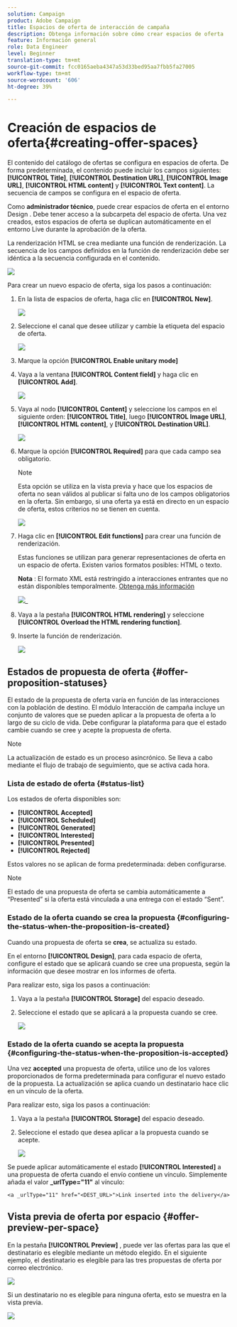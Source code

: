 ```yaml
---
solution: Campaign
product: Adobe Campaign
title: Espacios de oferta de interacción de campaña
description: Obtenga información sobre cómo crear espacios de oferta
feature: Información general
role: Data Engineer
level: Beginner
translation-type: tm+mt
source-git-commit: fcc0165aeba4347a53d33bed95aa7fbb5fa27005
workflow-type: tm+mt
source-wordcount: '606'
ht-degree: 39%

---
```


# Creación de espacios de oferta{#creating-offer-spaces}

El contenido del catálogo de ofertas se configura en espacios de oferta. De forma predeterminada, el contenido puede incluir los campos siguientes: **[!UICONTROL Title]**, **[!UICONTROL Destination URL]**, **[!UICONTROL Image URL]**, **[!UICONTROL HTML content]** y **[!UICONTROL Text content]**. La secuencia de campos se configura en el espacio de oferta.

Como **administrador técnico**, puede crear espacios de oferta en el entorno Design . Debe tener acceso a la subcarpeta del espacio de oferta. Una vez creados, estos espacios de oferta se duplican automáticamente en el entorno Live durante la aprobación de la oferta.

La renderización HTML se crea mediante una función de renderización. La secuencia de los campos definidos en la función de renderización debe ser idéntica a la secuencia configurada en el contenido.

![](assets/offer_space_create_009.png)

Para crear un nuevo espacio de oferta, siga los pasos a continuación:

1. En la lista de espacios de oferta, haga clic en **[!UICONTROL New]**.

   ![](assets/offer_space_create_001.png)

1. Seleccione el canal que desee utilizar y cambie la etiqueta del espacio de oferta.

   ![](assets/offer_space_create_002.png)

1. Marque la opción **[!UICONTROL Enable unitary mode]**

1. Vaya a la ventana **[!UICONTROL Content field]** y haga clic en **[!UICONTROL Add]**.

   ![](assets/offer_space_create_003.png)

1. Vaya al nodo **[!UICONTROL Content]** y seleccione los campos en el siguiente orden: **[!UICONTROL Title]**, luego **[!UICONTROL Image URL]**, **[!UICONTROL HTML content]**, y **[!UICONTROL Destination URL]**.

   ![](assets/offer_space_create_004.png)

1. Marque la opción **[!UICONTROL Required]** para que cada campo sea obligatorio.

   >[!NOTE]
   >
   >Esta opción se utiliza en la vista previa y hace que los espacios de oferta no sean válidos al publicar si falta uno de los campos obligatorios en la oferta. Sin embargo, si una oferta ya está en directo en un espacio de oferta, estos criterios no se tienen en cuenta.

   ![](assets/offer_space_create_005.png)

1. Haga clic en **[!UICONTROL Edit functions]** para crear una función de renderización.

   Estas funciones se utilizan para generar representaciones de oferta en un espacio de oferta. Existen varios formatos posibles: HTML o texto.

   **Nota** : El formato XML está restringido a interacciones entrantes que no están disponibles temporalmente. [Obtenga más información](../start/capability-matrix.md#gs-unavailable-features)

   ![](assets/offer_space_create_006.png)_

1. Vaya a la pestaña **[!UICONTROL HTML rendering]** y seleccione **[!UICONTROL Overload the HTML rendering function]**.
1. Inserte la función de renderización.

   ![](assets/offer_space_create_007.png)

## Estados de propuesta de oferta {#offer-proposition-statuses}

El estado de la propuesta de oferta varía en función de las interacciones con la población de destino. El módulo Interacción de campaña incluye un conjunto de valores que se pueden aplicar a la propuesta de oferta a lo largo de su ciclo de vida. Debe configurar la plataforma para que el estado cambie cuando se cree y acepte la propuesta de oferta.

>[!NOTE]
>
>La actualización de estado es un proceso asincrónico. Se lleva a cabo mediante el flujo de trabajo de seguimiento, que se activa cada hora.

### Lista de estado de oferta {#status-list}

Los estados de oferta disponibles son:

* **[!UICONTROL Accepted]**
* **[!UICONTROL Scheduled]**
* **[!UICONTROL Generated]**
* **[!UICONTROL Interested]**
* **[!UICONTROL Presented]**
* **[!UICONTROL Rejected]**

Estos valores no se aplican de forma predeterminada: deben configurarse.

>[!NOTE]
>
>El estado de una propuesta de oferta se cambia automáticamente a “Presented” si la oferta está vinculada a una entrega con el estado “Sent”.

### Estado de la oferta cuando se crea la propuesta {#configuring-the-status-when-the-proposition-is-created}

Cuando una propuesta de oferta se **crea**, se actualiza su estado.

En el entorno **[!UICONTROL Design]**, para cada espacio de oferta, configure el estado que se aplicará cuando se cree una propuesta, según la información que desee mostrar en los informes de oferta.

Para realizar esto, siga los pasos a continuación:

1. Vaya a la pestaña **[!UICONTROL Storage]** del espacio deseado.
1. Seleccione el estado que se aplicará a la propuesta cuando se cree.

   ![](assets/offer_update_status_001.png)

### Estado de la oferta cuando se acepta la propuesta {#configuring-the-status-when-the-proposition-is-accepted}

Una vez **accepted** una propuesta de oferta, utilice uno de los valores proporcionados de forma predeterminada para configurar el nuevo estado de la propuesta. La actualización se aplica cuando un destinatario hace clic en un vínculo de la oferta.

Para realizar esto, siga los pasos a continuación:

1. Vaya a la pestaña **[!UICONTROL Storage]** del espacio deseado.
1. Seleccione el estado que desea aplicar a la propuesta cuando se acepte.

   ![](assets/offer_update_status_002.png)

<!--
**Inbound interaction**

The **[!UICONTROL Storage]** tab lets you define statuses for **proposed** and **accepted** offer propositions only. For inbound interaction, the status of offer propositions should be specified directly in the URL for calling the offer engine, rather than through the interface. This way, you will be able to specify which status to apply in other cases, for example if an offer proposition is rejected.

```
<BASE_URL>?a=UpdateStatus&p=<PRIMARY_KEY_OF_THE_PROPOSITION>&st=<NEW_STATUS_OF_THE_PROPOSITION>&r=<REDIRECT_URL>
```

For instance, the proposition (identifier **40004**) that matches the **Home insurance** offer displayed on the **Neobank** site contains the following URL:

```
<BASE_URL>?a=UpdateStatus&p=<40004>&st=<3>&r=<"http://www.neobank.com/insurance/subscribe.html">
```

As soon as a visitor clicks the offer, and therefore the URL, the **[!UICONTROL Accepted]** status (value **3**) is applied to the proposition and the visitor is redirected to a new page of the **Neobank** site to take out the insurance contract.

>[!NOTE]
>
>If you want to specify another status in the url (for example if an offer proposition is rejected), use the value corresponding to the desired status. Example: **[!UICONTROL Rejected]** = "5", **[!UICONTROL Presented]** = "1" and so on.
>
>Statuses and their values can be retrieved in the **[!UICONTROL Offer propositions (nms)]** data schema. For more on this, refer to [this page](../../configuration/using/data-schemas.md).

**Outbound interaction**
-->

Se puede aplicar automáticamente el estado **[!UICONTROL Interested]** a una propuesta de oferta cuando el envío contiene un vínculo. Simplemente añada el valor **_urlType=&quot;11&quot;** al vínculo:

```
<a _urlType="11" href="<DEST_URL>">Link inserted into the delivery</a>
```

## Vista previa de oferta por espacio {#offer-preview-per-space}

En la pestaña **[!UICONTROL Preview]** , puede ver las ofertas para las que el destinatario es elegible mediante un método elegido. En el siguiente ejemplo, el destinatario es elegible para las tres propuestas de oferta por correo electrónico.

![](assets/offer_space_overview_002.png)

Si un destinatario no es elegible para ninguna oferta, esto se muestra en la vista previa.

![](assets/offer_space_overview_001.png)

<!--
The preview can ignore contexts when they are restricted to a space. This is the case when the interaction schema has been extended to add fields referenced in a space using an inbound channel (for more on this, refer to Extension example.
-->

